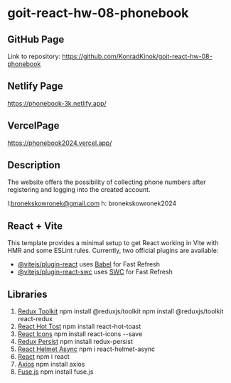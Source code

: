 # goit-react-hw-08-phonebook

## GitHub Page

Link to repository:
<https://github.com/KonradKinok/goit-react-hw-08-phonebook>

## Netlify Page

<https://phonebook-3k.netlify.app/>

## VercelPage

<https://phonebook2024.vercel.app/>

## Description

The website offers the possibility of collecting phone numbers after registering and logging into the created account.

l:bronekskowronek@gmail.com
h: bronekskowronek2024

## React + Vite

This template provides a minimal setup to get React working in Vite with HMR and some ESLint rules.
Currently, two official plugins are available:

- [@vitejs/plugin-react](https://github.com/vitejs/vite-plugin-react/blob/main/packages/plugin-react/README.md) uses [Babel](https://babeljs.io/) for Fast Refresh
- [@vitejs/plugin-react-swc](https://github.com/vitejs/vite-plugin-react-swc) uses [SWC](https://swc.rs/) for Fast Refresh

## Libraries

1. [Redux Toolkit](https://redux-toolkit.js.org/introduction/getting-started)
   npm install @reduxjs/toolkit
   npm install @reduxjs/toolkit react-redux
2. [React Hot Tost](https://react-hot-toast.com/)
   npm install react-hot-toast
3. [React Icons](https://react-icons.github.io/react-icons/)
   npm install react-icons --save
4. [Redux Persist](https://github.com/rt2zz/redux-persist#readme)
   npm install redux-persist
5. [React Helmet Async](https://www.npmjs.com/package/react-helmet-async)
   npm i react-helmet-async
6. [React](https://www.npmjs.com/package/react)
   npm i react
7. [Axios](https://axios-http.com/docs/intro)
   npm install axios
8. [Fuse.js](https://www.fusejs.io/)
   npm install fuse.js
